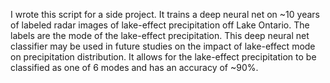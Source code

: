I wrote this script for a side project. It trains a deep neural net on  ~10 years of labeled radar images of lake-effect precipitation off Lake Ontario. The labels are the mode of the lake-effect precipitation. This deep neural net classifier may be used in future studies on the impact of lake-effect mode on precipitation distribution. It allows for the lake-effect precipitation to be classified as one of 6 modes and has an accuracy of ~90%.

